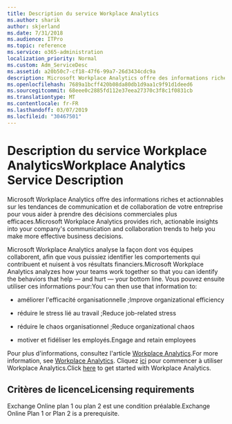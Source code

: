 ```yaml
---
title: Description du service Workplace Analytics
ms.author: sharik
author: skjerland
ms.date: 7/31/2018
ms.audience: ITPro
ms.topic: reference
ms.service: o365-administration
localization_priority: Normal
ms.custom: Adm_ServiceDesc
ms.assetid: a20b50c7-cf18-47f6-99a7-26d3434cdc9a
description: Microsoft Workplace Analytics offre des informations riches et actionnables sur les tendances de communication et de collaboration de votre entreprise pour vous aider à prendre des décisions commerciales plus efficaces.
ms.openlocfilehash: 7689a1bcff420b08da80db1d9aa1c9f91d1deed6
ms.sourcegitcommit: 68eee0c2885fd112e37eea27370c3f8c1f0831cb
ms.translationtype: MT
ms.contentlocale: fr-FR
ms.lasthandoff: 03/07/2019
ms.locfileid: "30467501"
---
```

# <a name="workplace-analytics-service-description"></a><span data-ttu-id="00391-103">Description du service Workplace Analytics</span><span class="sxs-lookup"><span data-stu-id="00391-103">Workplace Analytics Service Description</span></span>

<span data-ttu-id="00391-104">Microsoft Workplace Analytics offre des informations riches et actionnables sur les tendances de communication et de collaboration de votre entreprise pour vous aider à prendre des décisions commerciales plus efficaces.</span><span class="sxs-lookup"><span data-stu-id="00391-104">Microsoft Workplace Analytics provides rich, actionable insights into your company's communication and collaboration trends to help you make more effective business decisions.</span></span>
  
<span data-ttu-id="00391-105">Microsoft Workplace Analytics analyse la façon dont vos équipes collaborent, afin que vous puissiez identifier les comportements qui contribuent et nuisent à vos résultats financiers.</span><span class="sxs-lookup"><span data-stu-id="00391-105">Microsoft Workplace Analytics analyzes how your teams work together so that you can identify the behaviors that help — and hurt — your bottom line.</span></span> <span data-ttu-id="00391-106">Vous pouvez ensuite utiliser ces informations pour:</span><span class="sxs-lookup"><span data-stu-id="00391-106">You can then use that information to:</span></span> 
  
- <span data-ttu-id="00391-107">améliorer l'efficacité organisationnelle ;</span><span class="sxs-lookup"><span data-stu-id="00391-107">Improve organizational efficiency</span></span>
    
- <span data-ttu-id="00391-108">réduire le stress lié au travail ;</span><span class="sxs-lookup"><span data-stu-id="00391-108">Reduce job-related stress</span></span>
    
- <span data-ttu-id="00391-109">réduire le chaos organisationnel ;</span><span class="sxs-lookup"><span data-stu-id="00391-109">Reduce organizational chaos</span></span>
    
- <span data-ttu-id="00391-110">motiver et fidéliser les employés.</span><span class="sxs-lookup"><span data-stu-id="00391-110">Engage and retain employees</span></span>
    
<span data-ttu-id="00391-111">Pour plus d'informations, consultez l'article [Workplace Analytics](https://go.microsoft.com/fwlink/?linkid=852492).</span><span class="sxs-lookup"><span data-stu-id="00391-111">For more information, see [Workplace Analytics](https://go.microsoft.com/fwlink/?linkid=852492).</span></span> <span data-ttu-id="00391-112">Cliquez [ici](https://docs.microsoft.com/en-us/workplace-analytics/overview/get-started) pour commencer à utiliser Workplace Analytics.</span><span class="sxs-lookup"><span data-stu-id="00391-112">Click [here](https://docs.microsoft.com/en-us/workplace-analytics/overview/get-started) to get started with Workplace Analytics.</span></span> 
  
## <a name="licensing-requirements"></a><span data-ttu-id="00391-113">Critères de licence</span><span class="sxs-lookup"><span data-stu-id="00391-113">Licensing requirements</span></span>

<span data-ttu-id="00391-114">Exchange Online plan 1 ou plan 2 est une condition préalable.</span><span class="sxs-lookup"><span data-stu-id="00391-114">Exchange Online Plan 1 or Plan 2 is a prerequisite.</span></span>